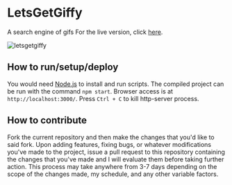 # LetsGetGiffy
A search engine of gifs
For the live version, click [here](http://lets-get-giffy.herokuapp.com).

![letsgetgiffy](https://user-images.githubusercontent.com/26418542/68346046-f220dd80-00a7-11ea-92d3-a4f4914e2b3f.gif)
​
## How to run/setup/deploy
You would need [Node.js](https://nodejs.org) to install and run scripts.
The compiled project can be run with the command `npm start`. Browser access is at `http://localhost:3000/`. Press `Ctrl + C` to kill http-server process.
​
## How to contribute
Fork the current repository and then make the changes that you'd like to said fork. Upon adding features, fixing bugs,
or whatever modifications you've made to the project, issue a pull request to this repository containing the changes that you've made
and I will evaluate them before taking further action. This process may take anywhere from 3-7 days depending on the scope of the changes made, 
my schedule, and any other variable factors.

